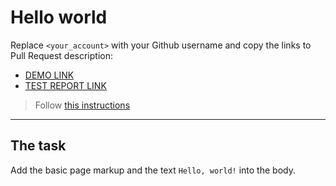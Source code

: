 # Hello world
Replace `<your_account>` with your Github username and copy the links to Pull Request description:
- [DEMO LINK](https://VikaMartin22.github.io/layout_hello-world/)
- [TEST REPORT LINK](https://VikaMartin22.github.io/layout_hello-world/report/html_report/)

> Follow [this instructions](https://mate-academy.github.io/layout_task-guideline/#how-to-solve-the-layout-tasks-on-github)
___

## The task
Add the basic page markup and the text `Hello, world!` into the body.

